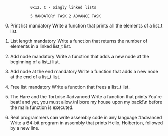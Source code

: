 				0x12. C - Singly linked lists

				5 MANDATORY TASK 2 ADVANCE TASK

0. Print list
mandatory
Write a function that prints all the elements of a list_t list.


1. List length
mandatory
Write a function that returns the number of elements in a linked list_t list.


2. Add node
mandatory
Write a function that adds a new node at the beginning of a list_t list.


3. Add node at the end
mandatory
Write a function that adds a new node at the end of a list_t list.


4. Free list
mandatory
Write a function that frees a list_t list.


5. The Hare and the Tortoise
#advanced
Write a function that prints You're beat! and yet, you must allow,\nI bore my house upon my back!\n before the main function is executed.


6. Real programmers can write assembly code in any language
#advanced
Write a 64-bit program in assembly that prints Hello, Holberton, followed by a new line.
